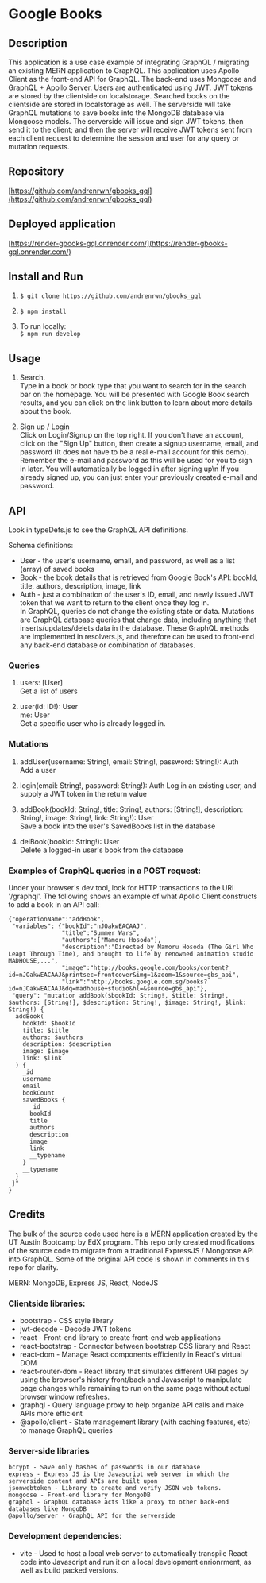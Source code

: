 # Google Books

## Description

This application is a use case example of integrating GraphQL / migrating an existing MERN application to GraphQL. This application uses Apollo Client as the front-end API for GraphQL. The back-end uses Mongoose and GraphQL + Apollo Server. Users are authenticated using JWT. JWT tokens are stored by the clientside on localstorage. Searched books on the clientside are stored in localstorage as well. The serverside will take GraphQL mutations to save books into the MongoDB database via Mongoose models. The serverside will issue and sign JWT tokens, then send it to the client; and then the server will receive JWT tokens sent from each client request to determine the session and user for any query or mutation requests.

## Repository

[https://github.com/andrenrwn/gbooks_gql](https://github.com/andrenrwn/gbooks_gql)

## Deployed application

[https://render-gbooks-gql.onrender.com/](https://render-gbooks-gql.onrender.com/)

## Install and Run

1. `$ git clone https://github.com/andrenrwn/gbooks_gql`

2. `$ npm install`

3. To run locally:\
   `$ npm run develop`

## Usage

1. Search.\
   Type in a book or book type that you want to search for in the search bar on the homepage.
   You will be presented with Google Book search results, and you can click on the link button to learn about more details about the book.

2. Sign up / Login\
   Click on Login/Signup on the top right. If you don't have an account, click on the "Sign Up" button, then create a signup username, email, and password (It does not have to be a real e-mail account for this demo). Remember the e-mail and password as this will be used for you to sign in later. You will automatically be logged in after signing up\n
   If you already signed up, you can just enter your previously created e-mail and password.


## API

Look in typeDefs.js to see the GraphQL API definitions.

Schema definitions:
- User - the user's username, email, and password, as well as a list (array) of saved books
- Book - the book details that is retrieved from Google Book's API: bookId, title, authors, description, image, link
- Auth - just a combination of the user's ID, email, and newly issued JWT token that we want to return to the client once they log in.
\
In GraphQL, queries do not change the existing state or data. Mutations are GraphQL database queries that change data, including anything that inserts/updates/delets data in the database. These GraphQL methods are implemented in resolvers.js, and therefore can be used to front-end any back-end database or combination of databases.

### Queries
1. users: [User]\
   Get a list of users

2. user(id: ID!): User\
   me: User\
   Get a specific user who is already logged in. 

### Mutations
1. addUser(username: String!, email: String!, password: String!): Auth\
   Add a user

2. login(email: String!, password: String!): Auth
   Log in an existing user, and supply a JWT token in the return value

3. addBook(bookId: String!, title: String!, authors: [String!], description: String!, image: String!, link: String!): User\
   Save a book into the user's SavedBooks list in the database

4. delBook(bookId: String!): User\
   Delete a logged-in user's book from the database

### Examples of GraphQL queries in a POST request:

Under your browser's dev tool, look for HTTP transactions to the URI '/graphql'.
The following shows an example of what Apollo Client constructs to add a book in an API call:

```
{"operationName":"addBook",
 "variables": {"bookId":"nJOakwEACAAJ",
               "title":"Summer Wars",
               "authors":["Mamoru Hosoda"],
               "description":"Directed by Mamoru Hosoda (The Girl Who Leapt Through Time), and brought to life by renowned animation studio MADHOUSE,...",
               "image":"http://books.google.com/books/content?id=nJOakwEACAAJ&printsec=frontcover&img=1&zoom=1&source=gbs_api",
               "link":"http://books.google.com.sg/books?id=nJOakwEACAAJ&dq=madhouse+studio&hl=&source=gbs_api"},
 "query": "mutation addBook($bookId: String!, $title: String!, $authors: [String!], $description: String!, $image: String!, $link: String!) {
  addBook(
    bookId: $bookId
    title: $title
    authors: $authors
    description: $description
    image: $image
    link: $link
  ) {
    _id
    username
    email
    bookCount
    savedBooks {
      _id
      bookId
      title
      authors
      description
      image
      link
      __typename
    }
    __typename
  }
 }"
}

```


## Credits

The bulk of the source code used here is a MERN application created by the UT Austin Bootcamp by EdX program. This repo only created modifications of the source code to migrate from a traditional ExpressJS / Mongoose API into GraphQL. Some of the original API code is shown in comments in this repo for clarity.

MERN: MongoDB, Express JS, React, NodeJS


### Clientside libraries:
- bootstrap - CSS style library
- jwt-decode - Decode JWT tokens
- react - Front-end library to create front-end web applications
- react-bootstrap - Connector between bootstrap CSS library and React
- react-dom - Manage React components efficiently in React's virtual DOM
- react-router-dom - React library that simulates different URI pages by using the browser's history front/back and Javascript to manipulate page changes while remaining to run on the same page without actual browser window refreshes.
- graphql - Query language proxy to help organize API calls and make APIs more efficient
- @apollo/client - State management library (with caching features, etc) to manage GraphQL queries

### Server-side libraries
    bcrypt - Save only hashes of passwords in our database
    express - Express JS is the Javascript web server in which the serverside content and APIs are built upon
    jsonwebtoken - Library to create and verify JSON web tokens.
    mongoose - Front-end library for MongoDB
    graphql - GraphQL database acts like a proxy to other back-end databases like MongoDB
    @apollo/server - GraphQL API for the serverside

### Development dependencies:
- vite - Used to host a local web server to automatically transpile React code into Javascript and run it on a local development enrionrment, as well as build packed versions.

